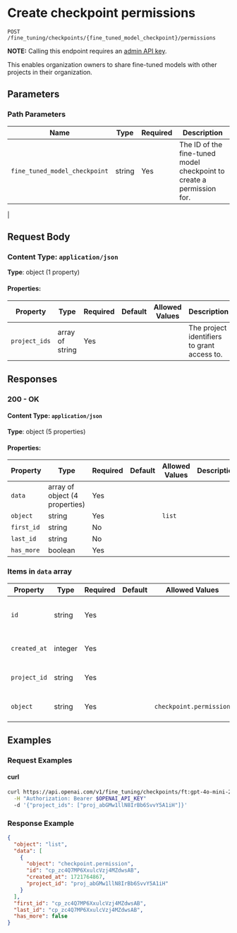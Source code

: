 # Create checkpoint permissions

`POST` `/fine_tuning/checkpoints/{fine_tuned_model_checkpoint}/permissions`

**NOTE:** Calling this endpoint requires an [admin API key](../admin-api-keys).

This enables organization owners to share fine-tuned models with other projects in their organization.


## Parameters

### Path Parameters

| Name | Type | Required | Description |
| ---- | ---- | -------- | ----------- |
| `fine_tuned_model_checkpoint` | string | Yes | The ID of the fine-tuned model checkpoint to create a permission for.
 |

## Request Body

### Content Type: `application/json`

**Type**: object (1 property)

#### Properties:

| Property | Type | Required | Default | Allowed Values | Description |
| -------- | ---- | -------- | ------- | -------------- | ----------- |
| `project_ids` | array of string | Yes |  |  | The project identifiers to grant access to. |
## Responses

### 200 - OK

#### Content Type: `application/json`

**Type**: object (5 properties)

#### Properties:

| Property | Type | Required | Default | Allowed Values | Description |
| -------- | ---- | -------- | ------- | -------------- | ----------- |
| `data` | array of object (4 properties) | Yes |  |  |  |
| `object` | string | Yes |  | `list` |  |
| `first_id` | string | No |  |  |  |
| `last_id` | string | No |  |  |  |
| `has_more` | boolean | Yes |  |  |  |


### Items in `data` array

| Property | Type | Required | Default | Allowed Values | Description |
| -------- | ---- | -------- | ------- | -------------- | ----------- |
| `id` | string | Yes |  |  | The permission identifier, which can be referenced in the API endpoints. |
| `created_at` | integer | Yes |  |  | The Unix timestamp (in seconds) for when the permission was created. |
| `project_id` | string | Yes |  |  | The project identifier that the permission is for. |
| `object` | string | Yes |  | `checkpoint.permission` | The object type, which is always "checkpoint.permission". |
## Examples

### Request Examples

#### curl
```bash
curl https://api.openai.com/v1/fine_tuning/checkpoints/ft:gpt-4o-mini-2024-07-18:org:weather:B7R9VjQd/permissions \
  -H "Authorization: Bearer $OPENAI_API_KEY"
  -d '{"project_ids": ["proj_abGMw1llN8IrBb6SvvY5A1iH"]}'

```

### Response Example

```json
{
  "object": "list",
  "data": [
    {
      "object": "checkpoint.permission",
      "id": "cp_zc4Q7MP6XxulcVzj4MZdwsAB",
      "created_at": 1721764867,
      "project_id": "proj_abGMw1llN8IrBb6SvvY5A1iH"
    }
  ],
  "first_id": "cp_zc4Q7MP6XxulcVzj4MZdwsAB",
  "last_id": "cp_zc4Q7MP6XxulcVzj4MZdwsAB",
  "has_more": false
}

```

